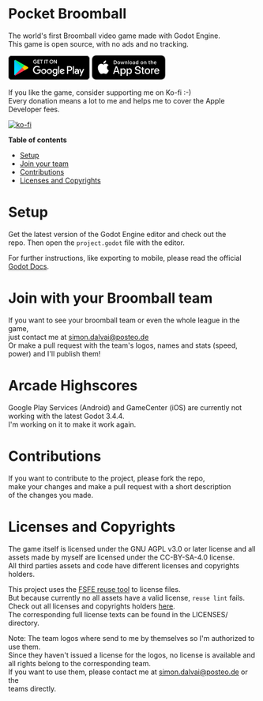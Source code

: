 # Pocket Broomball
The world's first Broomball video game made with Godot Engine.  
This game is open source, with no ads and no tracking.

<a href="https://play.google.com/store/apps/details?id=com.salvai.broomball" target="_blank"><img src="store-images/PlayStore.svg" alt="Get it on Google Play" height="49"></a>
<a href="https://apps.apple.com/app/pocket-broomball/id1511009171" target="_blank"><img src="store-images/AppStore.svg" alt="Download on the App Store" height="50" ></a>



If you like the game, consider supporting me on Ko-fi :-)  
Every donation means a lot to me and helps me to cover the Apple Developer fees.

[![ko-fi](https://ko-fi.com/img/githubbutton_sm.svg)](https://ko-fi.com/P5P4BYZUR)

**Table of contents**
  - [Setup](#setup)
  - [Join your team](#join-your-tem)
  - [Contributions](#contributions)
  - [Licenses and Copyrights](#licenses-and-copyrights)

# Setup
Get the latest version of the Godot Engine editor and check out the  
repo. Then open the `project.godot` file with the editor.

For further instructions, like exporting to mobile, please read the official [Godot Docs](https://docs.godotengine.org/en/stable/).

# Join with your Broomball team
If you want to see your broomball team or even the whole league in the game,  
just contact me at simon.dalvai@posteo.de  
Or make a pull request with the team's logos, names and stats (speed, power) and I'll publish them!

# Arcade Highscores

Google Play Services (Android) and GameCenter (iOS) are currently not working with the latest Godot 3.4.4.  
I'm working on it to make it work again.

# Contributions
If you want to contribute to the project, please fork the repo,    
make your changes and make a pull request with a short description  
of the changes you made.

# Licenses and Copyrights
The game itself is licensed under the GNU AGPL v3.0 or later license and all  
assets made by myself are licensed under the CC-BY-SA-4.0 license.  
All third parties assets and code have different licenses and copyrights holders.

This project uses the [FSFE reuse tool](https://github.com/fsfe/reuse-tool) to license files.  
But because currently no all assets have a valid license, `reuse lint` fails.  
Check out all licenses and copyrights holders [here](.reuse/dep5).  
The corresponding full license texts can be found in the LICENSES/ directory.

Note: The team logos where send to me by themselves so I'm authorized to use them.  
      Since they haven't issued a license for the logos, no license is available and  
      all rights belong to the corresponding team.  
      If you want to use them, please contact me at simon.dalvai@posteo.de or the  
      teams directly.
